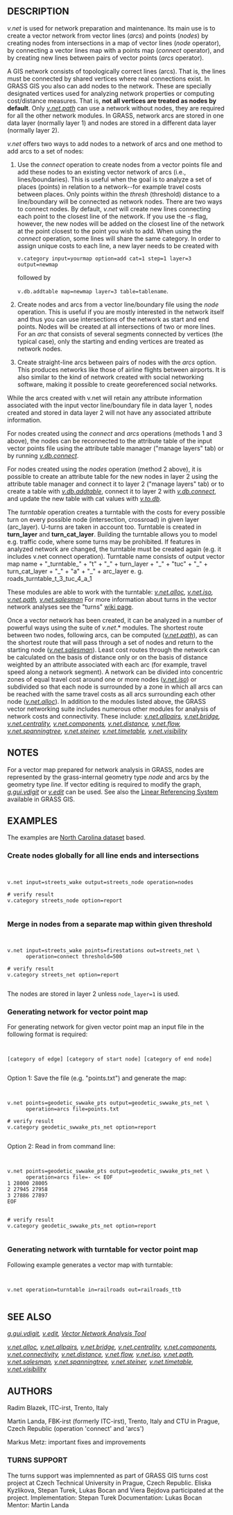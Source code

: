 
## DESCRIPTION

*v.net* is used for network preparation and maintenance. Its
main use is to create a vector network from vector lines (*arcs*) and points (*nodes*) by creating nodes from
intersections in a map of vector lines (*node* operator), by
connecting a vector lines map with a points map (*connect*
operator), and by creating new lines between pairs of vector points
(*arcs* operator).

A GIS network consists of topologically correct lines (arcs). That is,
the lines must be connected by shared vertices where real connections exist.
In GRASS GIS you also can add nodes to the network. These are specially
designated vertices used for analyzing network properties or computing
cost/distance measures. That is, **not all vertices are treated as nodes by
default**. Only *[v.net.path](v.net.path.html)* can use a
network without nodes, they are required for all the other network modules.
In GRASS, network arcs are stored in one data layer (normally layer 1) and
nodes are stored in a different data layer (normally layer 2).

*v.net* offers two ways to add nodes to a network of arcs and one
method to add arcs to a set of nodes:

1. Use the *connect* operation to create nodes from a vector
   points file and add these nodes to an existing vector network of
   arcs (i.e., lines/boundaries). This is useful when the goal is to
   analyze a set of places (points) in relation to a network--for
   example travel costs between places. Only points within the
   *thresh* (threshold) distance to a line/boundary will be
   connected as network nodes. There are two ways to connect nodes. By
   default, *v.net* will create new lines connecting each point
   to the closest line of the network. If you use the *-s* flag,
   however, the new nodes will be added on the closest line of the
   network at the point closest to the point you wish to add. When using
   the *connect* operation, some lines will share the same
   category. In order to assign unique costs to each line, a new layer
   needs to be created with

   `v.category input=yourmap option=add cat=1 step=1 layer=3 output=newmap`

   followed by

   `v.db.addtable map=newmap layer=3 table=tablename`.
2. Create nodes and arcs from a vector line/boundary file using the
   *node* operation. This is useful if you are mostly interested
   in the network itself and thus you can use intersections of the
   network as start and end points. Nodes will be created at all
   intersections of two or more lines. For an *arc* that
   consists of several segments connected by vertices (the typical
   case), only the starting and ending vertices are treated as network
   nodes.
3. Create straight-line arcs between pairs of nodes with the
   *arcs* option. This produces networks like those of airline
   flights between airports. It is also similar to the kind of network
   created with social networking software, making it possible to
   create georeferenced social networks.

While the arcs created with v.net will retain any attribute information
associated with the input vector line/boundary file in data layer 1, nodes
created and stored in data layer 2 will not have any associated attribute
information.

For nodes created using the *connect* and *arcs*
operations (methods 1 and 3 above), the nodes can be reconnected to
the attribute table of the input vector points file using the
attribute table manager ("manage layers" tab) or by running
*[v.db.connect](v.db.connect.html)*.

For nodes created using the *nodes* operation (method 2
above), it is possible to create an attribute table for the new
nodes in layer 2 using the attribute table manager and connect it to
layer 2 ("manage layers" tab) or to create a table with
*[v.db.addtable](v.db.addtable.html)*,
connect it to layer 2 with *[v.db.connect](v.db.connect.html)*,
and update the new table with cat values with *[v.to.db](v.to.db.html)*.

The *turntable* operation creates a turntable
with the costs for every possible
turn on every possible node (intersection, crossroad) in given layer (arc\_layer).
U-turns are taken in account too.
Turntable is created in **turn\_layer** and **turn\_cat\_layer**.
Building the turntable allows you to model e.g. traffic code, where some turns
may be prohibited.
If features in analyzed network are changed, the turntable must be created again
(e.g. it includes v.net connect operation).
Turntable name consists of output vector map name + "\_turntable\_" + "t" + "\_" + turn\_layer +
"\_" + "tuc" + "\_" + turn\_cat\_layer + "\_" + "a" + "\_" + arc\_layer e. g. roads\_turntable\_t\_3\_tuc\_4\_a\_1

These modules are able to work with the turntable:
*[v.net.alloc](v.net.alloc.html),
[v.net.iso](v.net.iso.html),
[v.net.path](v.net.path.html),
[v.net.salesman](v.net.salesman.html)*
For more information about turns in the vector network analyses see the "turns"
[wiki page](https://grasswiki.osgeo.org/wiki/Turns_in_the_vector_network_analysis).

Once a vector network has been created, it can be analyzed in a
number of powerful ways using the suite of *v.net*.\* modules.
The shortest route between two nodes, following arcs, can be computed
(*[v.net.path](v.net.path.html)*), as can the
shortest route that will pass through a set of nodes and return to the
starting node (*[v.net.salesman](v.net.salesman.html)*).
Least cost routes through the network can be calculated on the basis of
distance only or on the basis of distance weighted by an attribute
associated with each arc (for example, travel speed along a network segment).
A network can be divided into concentric zones of equal travel cost around
one or more nodes (*[v.net.iso](v.net.iso.html)*) or
subdivided so that each node is surrounded by a zone in which all arcs
can be reached with the same travel costs as all arcs surrounding each
other node (*[v.net.alloc](v.net.alloc.html)*).
In addition to the modules listed above, the GRASS vector networking suite
includes numerous other modules for analysis of network costs and
connectivity. These include:
*[v.net.allpairs](v.net.allpairs.html),
[v.net.bridge](v.net.bridge.html),
[v.net.centrality](v.net.centrality.html),
[v.net.components](v.net.components.html),
[v.net.distance](v.net.distance.html),
[v.net.flow](v.net.flow.html),
[v.net.spanningtree](v.net.spanningtree.html),
[v.net.steiner](v.net.steiner.html),
[v.net.timetable](v.net.timetable.html),
[v.net.visibility](v.net.visibility.html)*

## NOTES

For a vector map prepared for network analysis in GRASS, nodes are
represented by the grass-internal geometry type *node* and arcs
by the geometry type *line*.
If vector editing is required to modify the
graph, *[g.gui.vdigit](g.gui.vdigit.html)*
or *[v.edit](v.edit.html)* can be used. See also
the [Linear Referencing System](lrs.html) available in
GRASS GIS.

## EXAMPLES

The examples are [North Carolina dataset](https://grassbook.org/datasets/datasets-3rd-edition/) based.

### Create nodes globally for all line ends and intersections

```


v.net input=streets_wake output=streets_node operation=nodes

# verify result
v.category streets_node option=report


```

### Merge in nodes from a separate map within given threshold

```


v.net input=streets_wake points=firestations out=streets_net \
      operation=connect threshold=500

# verify result
v.category streets_net option=report


```

The nodes are stored in layer 2 unless `node_layer=1` is used.

### Generating network for vector point map

For generating network for given vector point map an input file in the
following format is required:

```


[category of edge] [category of start node] [category of end node]


```

Option 1: Save the file (e.g. "points.txt") and generate the map:

```


v.net points=geodetic_swwake_pts output=geodetic_swwake_pts_net \
      operation=arcs file=points.txt

# verify result
v.category geodetic_swwake_pts_net option=report


```

Option 2: Read in from command line:

```


v.net points=geodetic_swwake_pts output=geodetic_swwake_pts_net \
      operation=arcs file=- << EOF
1 28000 28005
2 27945 27958
3 27886 27897
EOF


# verify result
v.category geodetic_swwake_pts_net option=report


```

### Generating network with turntable for vector point map

Following example generates a vector map with turntable:

```


v.net operation=turntable in=railroads out=railroads_ttb


```

## SEE ALSO

*[g.gui.vdigit](g.gui.vdigit.html),
[v.edit](v.edit.html),
[Vector Network Analysis Tool](wxGUI.vnet.html)*

*[v.net.alloc](v.net.alloc.html),
[v.net.allpairs](v.net.allpairs.html),
[v.net.bridge](v.net.bridge.html),
[v.net.centrality](v.net.centrality.html),
[v.net.components](v.net.components.html),
[v.net.connectivity](v.net.connectivity.html),
[v.net.distance](v.net.distance.html),
[v.net.flow](v.net.flow.html),
[v.net.iso](v.net.iso.html),
[v.net.path](v.net.path.html),
[v.net.salesman](v.net.salesman.html),
[v.net.spanningtree](v.net.spanningtree.html),
[v.net.steiner](v.net.steiner.html),
[v.net.timetable](v.net.timetable.html),
[v.net.visibility](v.net.visibility.html)*

## AUTHORS

Radim Blazek, ITC-irst, Trento, Italy

Martin Landa, FBK-irst (formerly ITC-irst), Trento, Italy and CTU in
Prague, Czech Republic (operation 'connect' and 'arcs')

Markus Metz: important fixes and improvements

### TURNS SUPPORT

The turns support was implemnented as part of GRASS GIS turns cost project at Czech Technical University in Prague, Czech Republic.
Eliska Kyzlikova, Stepan Turek, Lukas Bocan and Viera Bejdova participated at the project.
Implementation: Stepan Turek
Documentation: Lukas Bocan
Mentor: Martin Landa
